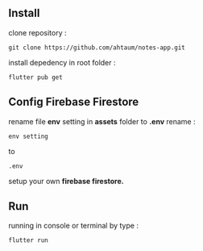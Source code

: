 ## Install
clone repository :

    git clone https://github.com/ahtaum/notes-app.git

install depedency in root folder :

    flutter pub get

## Config Firebase Firestore
rename file **env** setting in **assets** folder to **.env**
rename :

    env setting

to

    .env

setup your own **firebase firestore.**

## Run
running in console or terminal by type :

    flutter run
